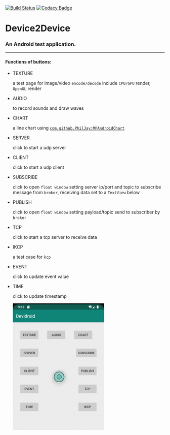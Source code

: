 [![Build Status](https://tsymiar.visualstudio.com/MyAutomatic/_apis/build/status/tsymiar.Device2Device?repoName=tsymiar%2FDevice2Device&branchName=main)](https://tsymiar.visualstudio.com/MyAutomatic/_build/latest?definitionId=72&repoName=tsymiar%2FDevice2Device&branchName=main)
[![Codacy Badge](https://app.codacy.com/project/badge/Grade/6cb8f83fb83d4e50a33bc39e470f2891)](https://www.codacy.com/gh/tsymiar/Device2Device/dashboard?utm_source=github.com&amp;utm_medium=referral&amp;utm_content=tsymiar/Device2Device&amp;utm_campaign=Badge_Grade)

# Device2Device
### An Android test application.
-------
#### Functions of buttons: 
- TEXTURE

    a test page for image/video `encode/decode` include `CPU/GPU` render, `OpenGL` render

- AUDIO

    to record sounds and draw waves

- CHART

    a line chart using [`com.github.PhilJay:MPAndroidChart`](https://github.com/PhilJay/MPAndroidChart)

- SERVER

    click to start a udp server

- CLIENT

    click to start a udp client

- SUBSCRIBE

    click to open `float window` setting server ip/port and topic to subscribe message from `broker`, receiving data set to a `TextView` below

- PUBLISH

    click to open `float window` setting payload/topic send to subscriber by `broker`

- TCP

    click to start a tcp server to receive data

- IKCP

    a test case for `kcp`

- EVENT

    click to update event value

- TIME

    click to update timestamp

    <img src="screenshots/MainActivity.jpg" title="MainActivity" height="60%" width="60%">
